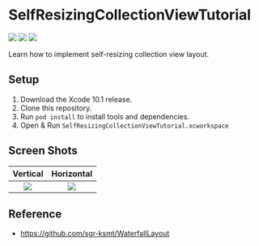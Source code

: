 # SelfResizingCollectionViewTutorial

![](https://img.shields.io/badge/Xcode-10.2%2B-blue.svg)
![](https://img.shields.io/badge/iOS-10.0%2B-blue.svg)
![](https://img.shields.io/badge/Swift-5.0%2B-orange.svg)

Learn how to implement self-resizing collection view layout.

## Setup

1. Download the Xcode 10.1 release.
2. Clone this repository.
3. Run `pod install` to install tools and dependencies.
4. Open & Run `SelfResizingCollectionViewTutorial.xcworkspace`

## Screen Shots

Vertical | Horizontal
:----:|:-----:
![](https://s3-ap-northeast-1.amazonaws.com/hatena.masegi/AboutUICollectionViewLayout/output.gif) | ![](https://s3-ap-northeast-1.amazonaws.com/hatena.masegi/AboutUICollectionViewLayout/carousel.gif)

## Reference

- https://github.com/sgr-ksmt/WaterfallLayout
